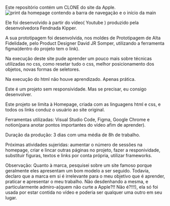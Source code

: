 Este repositório contém um CLONE do site da Apple.
<img src="https://imgur.com/a/R1MyTaP" alt="print da homepage contendo a barra de navegação e o início da main">

Ele foi desenvolvido à partir do vídeo( Youtube ) produzido pela desenvolvedora Fendnada Kipper.

A sua prototipagem foi desenvolvida, nos moldes de Prototipagem de Alta Fidelidade, pelo Product Designer David JR Somper, utilizando a ferramenta figma(dentro do projeto tem o link).

Na execução deste site pude aprender um pouco mais sobre técnicas utilizadas no css, como resetar tudo o css, melhor posicionamento dos objetos, novas formas de seletores.

Na execução do html não houve aprendizado. Apenas prática.

Este é um projeto sem responsividade. Mas se precisar, eu consigo desenvolver.

Este projeto se limita à Homepage, criada com as linguagens html e css, e todos os links conduz o usuário ao site original.

Ferramentas utilizadas: Visual Studio Code, Figma, Google Chrome e notion(para anotar pontos importantes do vídeo afim de aprender).

Duração da produção: 3 dias com uma média de 8h de trabalho.

Próximas atividades sujeridas: aumentar o número de sessões na homepage, criar e lincar outras páginas no projeto, fazer a responividade, substituir figuras, textos e links por conta própria, utilizar frameworks.

Observação: Quanto à marca, pesquisei sobre um site famoso porque geralmente eles  apresentam um bom modelo a ser seguido. Todavia, declaro que a marca em si é irrelevante para o meu objetivo que é aprender, praticar e apresentar o meu trabalho. Não desdenhando a mesma, e particularmente admiro-a(quem não curte a Apple?!! Não é?!!!), ela só foi usada por estar contida no vídeo e poderia ser qualquer uma outro em seu lugar.
